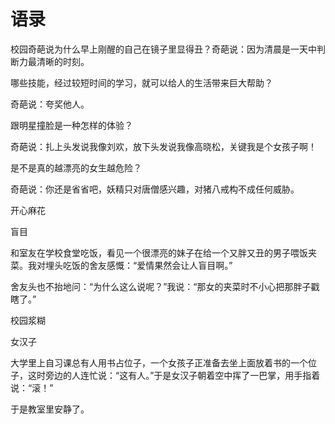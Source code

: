 # 语录

校园奇葩说为什么早上刚醒的自己在镜子里显得丑？奇葩说：因为清晨是一天中判断力最清晰的时刻。 

哪些技能，经过较短时间的学习，就可以给人的生活带来巨大帮助？ 

奇葩说：夸奖他人。 

跟明星撞脸是一种怎样的体验？ 

奇葩说：扎上头发说我像刘欢，放下头发说我像高晓松，关键我是个女孩子啊！ 

是不是真的越漂亮的女生越危险？ 

奇葩说：你还是省省吧，妖精只对唐僧感兴趣，对猪八戒构不成任何威胁。 

开心麻花 

盲目 

和室友在学校食堂吃饭，看见一个很漂亮的妹子在给一个又胖又丑的男子喂饭夹菜。我对埋头吃饭的舍友感慨：“爱情果然会让人盲目啊。” 

舍友头也不抬地问：“为什么这么说呢？”我说：“那女的夹菜时不小心把那胖子戳瞎了。” 

校园浆糊 

女汉子 

大学里上自习课总有人用书占位子，一个女孩子正准备去坐上面放着书的一个位子，这时旁边的人连忙说：“这有人。”于是女汉子朝着空中挥了一巴掌，用手指着说：“滚！” 

于是教室里安静了。